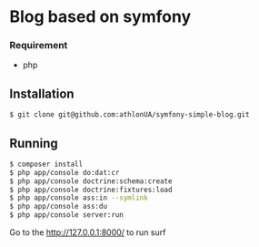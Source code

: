 # Blog based on symfony

### Requirement

- php

## Installation

```bash
$ git clone git@github.com:athlonUA/symfony-simple-blog.git
```

## Running

```bash
$ composer install
$ php app/console do:dat:cr
$ php app/console doctrine:schema:create
$ php app/console doctrine:fixtures:load
$ php app/console ass:in --symlink
$ php app/console ass:du
$ php app/console server:run
```

Go to the http://127.0.0.1:8000/ to run surf
